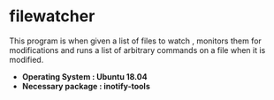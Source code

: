 # filewatcher

This program is  when given a list of files to watch , monitors them for modifications and runs a list of arbitrary commands on a file when it is modified. 

- **Operating System  : Ubuntu 18.04**
- **Necessary package : inotify-tools**

